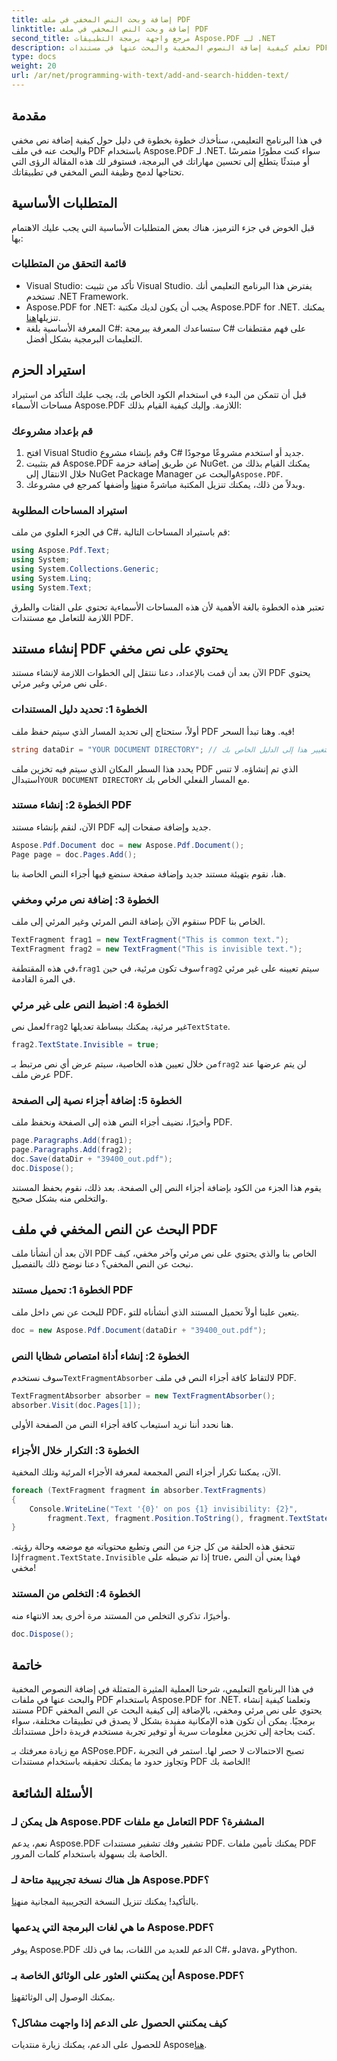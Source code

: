 ```yaml
---
title: إضافة وبحث النص المخفي في ملف PDF
linktitle: إضافة وبحث النص المخفي في ملف PDF
second_title: مرجع واجهة برمجة التطبيقات Aspose.PDF لـ .NET
description: تعلم كيفية إضافة النصوص المخفية والبحث عنها في مستندات PDF باستخدام Aspose.PDF for .NET. دليل خطوة بخطوة مع أمثلة التعليمات البرمجية المضمنة.
type: docs
weight: 20
url: /ar/net/programming-with-text/add-and-search-hidden-text/
---
```

## مقدمة

في هذا البرنامج التعليمي، سنأخذك خطوة بخطوة في دليل حول كيفية إضافة نص مخفي والبحث عنه في ملف PDF باستخدام Aspose.PDF لـ .NET. سواء كنت مطورًا متمرسًا أو مبتدئًا يتطلع إلى تحسين مهاراتك في البرمجة، فستوفر لك هذه المقالة الرؤى التي تحتاجها لدمج وظيفة النص المخفي في تطبيقاتك.

## المتطلبات الأساسية

قبل الخوض في جزء الترميز، هناك بعض المتطلبات الأساسية التي يجب عليك الاهتمام بها:

### قائمة التحقق من المتطلبات
- Visual Studio: تأكد من تثبيت Visual Studio. يفترض هذا البرنامج التعليمي أنك تستخدم .NET Framework.
-  Aspose.PDF for .NET: يجب أن يكون لديك مكتبة Aspose.PDF for .NET. يمكنك تنزيلها[هنا](https://releases.aspose.com/pdf/net/).
- المعرفة الأساسية بلغة C#: ستساعدك المعرفة ببرمجة C# على فهم مقتطفات التعليمات البرمجية بشكل أفضل.

## استيراد الحزم

قبل أن تتمكن من البدء في استخدام الكود الخاص بك، يجب عليك التأكد من استيراد مساحات الأسماء Aspose.PDF اللازمة. وإليك كيفية القيام بذلك:

### قم بإعداد مشروعك
1. افتح Visual Studio وقم بإنشاء مشروع C# جديد أو استخدم مشروعًا موجودًا.
2.  قم بتثبيت Aspose.PDF عن طريق إضافة حزمة NuGet. يمكنك القيام بذلك من خلال الانتقال إلى NuGet Package Manager والبحث عن`Aspose.PDF`. 
3.  وبدلاً من ذلك، يمكنك تنزيل المكتبة مباشرةً من[هنا](https://releases.aspose.com/pdf/net/) وأضفها كمرجع في مشروعك.

### استيراد المساحات المطلوبة
في الجزء العلوي من ملف C#، قم باستيراد المساحات التالية:

```csharp
using Aspose.Pdf.Text;
using System;
using System.Collections.Generic;
using System.Linq;
using System.Text;
```

تعتبر هذه الخطوة بالغة الأهمية لأن هذه المساحات الأسماءية تحتوي على الفئات والطرق اللازمة للتعامل مع مستندات PDF.

## إنشاء مستند PDF يحتوي على نص مخفي

الآن بعد أن قمت بالإعداد، دعنا ننتقل إلى الخطوات اللازمة لإنشاء مستند PDF يحتوي على نص مرئي وغير مرئي.

### الخطوة 1: تحديد دليل المستندات
أولاً، ستحتاج إلى تحديد المسار الذي سيتم حفظ ملف PDF فيه. وهنا تبدأ السحر!

```csharp
string dataDir = "YOUR DOCUMENT DIRECTORY"; // قم بتغيير هذا إلى الدليل الخاص بك
```

 يحدد هذا السطر المكان الذي سيتم فيه تخزين ملف PDF الذي تم إنشاؤه. لا تنس استبدال`YOUR DOCUMENT DIRECTORY` مع المسار الفعلي الخاص بك.

### الخطوة 2: إنشاء مستند PDF
الآن، لنقم بإنشاء مستند PDF جديد وإضافة صفحات إليه.

```csharp
Aspose.Pdf.Document doc = new Aspose.Pdf.Document();
Page page = doc.Pages.Add();
```

هنا، نقوم بتهيئة مستند جديد وإضافة صفحة سنضع فيها أجزاء النص الخاصة بنا.

### الخطوة 3: إضافة نص مرئي ومخفي
سنقوم الآن بإضافة النص المرئي وغير المرئي إلى ملف PDF الخاص بنا.

```csharp
TextFragment frag1 = new TextFragment("This is common text.");
TextFragment frag2 = new TextFragment("This is invisible text.");
```

 في هذه المقتطفة،`frag1` سوف تكون مرئية، في حين`frag2` سيتم تعيينه على غير مرئي في المرة القادمة.

### الخطوة 4: اضبط النص على غير مرئي
 لعمل نص`frag2` غير مرئية، يمكنك ببساطة تعديلها`TextState`.

```csharp
frag2.TextState.Invisible = true;
```

 من خلال تعيين هذه الخاصية، سيتم عرض أي نص مرتبط بـ`frag2` لن يتم عرضها عند عرض ملف PDF.

### الخطوة 5: إضافة أجزاء نصية إلى الصفحة
وأخيرًا، نضيف أجزاء النص هذه إلى الصفحة ونحفظ ملف PDF.

```csharp
page.Paragraphs.Add(frag1);
page.Paragraphs.Add(frag2);
doc.Save(dataDir + "39400_out.pdf");
doc.Dispose();
```

يقوم هذا الجزء من الكود بإضافة أجزاء النص إلى الصفحة. بعد ذلك، نقوم بحفظ المستند والتخلص منه بشكل صحيح.

## البحث عن النص المخفي في ملف PDF

الآن بعد أن أنشأنا ملف PDF الخاص بنا والذي يحتوي على نص مرئي وآخر مخفي، كيف نبحث عن النص المخفي؟ دعنا نوضح ذلك بالتفصيل.

### الخطوة 1: تحميل مستند PDF
للبحث عن نص داخل ملف PDF، يتعين علينا أولاً تحميل المستند الذي أنشأناه للتو.

```csharp
doc = new Aspose.Pdf.Document(dataDir + "39400_out.pdf");
```

### الخطوة 2: إنشاء أداة امتصاص شظايا النص
 سوف نستخدم`TextFragmentAbsorber` لالتقاط كافة أجزاء النص في ملف PDF.

```csharp
TextFragmentAbsorber absorber = new TextFragmentAbsorber();
absorber.Visit(doc.Pages[1]);
```

هنا نحدد أننا نريد استيعاب كافة أجزاء النص من الصفحة الأولى.

### الخطوة 3: التكرار خلال الأجزاء
الآن، يمكننا تكرار أجزاء النص المجمعة لمعرفة الأجزاء المرئية وتلك المخفية.

```csharp
foreach (TextFragment fragment in absorber.TextFragments)
{
    Console.WriteLine("Text '{0}' on pos {1} invisibility: {2}",
        fragment.Text, fragment.Position.ToString(), fragment.TextState.Invisible);
}
```

 تتحقق هذه الحلقة من كل جزء من النص وتطبع محتوياته مع موضعه وحالة رؤيته. إذا`fragment.TextState.Invisible` إذا تم ضبطه على true، فهذا يعني أن النص مخفي!

### الخطوة 4: التخلص من المستند
وأخيرًا، تذكري التخلص من المستند مرة أخرى بعد الانتهاء منه.

```csharp
doc.Dispose();
```

## خاتمة

في هذا البرنامج التعليمي، شرحنا العملية المثيرة المتمثلة في إضافة النصوص المخفية والبحث عنها في ملفات PDF باستخدام Aspose.PDF for .NET. وتعلمنا كيفية إنشاء مستند PDF يحتوي على نص مرئي ومخفي، بالإضافة إلى كيفية البحث عن النص المخفي برمجيًا. يمكن أن تكون هذه الإمكانية مفيدة بشكل لا يصدق في تطبيقات مختلفة، سواء كنت بحاجة إلى تخزين معلومات سرية أو توفير تجربة مستخدم فريدة داخل مستنداتك.

مع زيادة معرفتك بـ ASPose.PDF، تصبح الاحتمالات لا حصر لها. استمر في التجربة وتجاوز حدود ما يمكنك تحقيقه باستخدام مستندات PDF الخاصة بك!

## الأسئلة الشائعة

### هل يمكن لـ Aspose.PDF التعامل مع ملفات PDF المشفرة؟  
نعم، يدعم Aspose.PDF تشفير وفك تشفير مستندات PDF. يمكنك تأمين ملفات PDF الخاصة بك بسهولة باستخدام كلمات المرور.

### هل هناك نسخة تجريبية متاحة لـ Aspose.PDF؟  
 بالتأكيد! يمكنك تنزيل النسخة التجريبية المجانية من[هنا](https://releases.aspose.com/).

### ما هي لغات البرمجة التي يدعمها Aspose.PDF؟  
يوفر Aspose.PDF الدعم للعديد من اللغات، بما في ذلك C#، وJava، وPython.

### أين يمكنني العثور على الوثائق الخاصة بـ Aspose.PDF؟  
 يمكنك الوصول إلى الوثائق[هنا](https://reference.aspose.com/pdf/net/).

### كيف يمكنني الحصول على الدعم إذا واجهت مشاكل؟  
 للحصول على الدعم، يمكنك زيارة منتديات Aspose[هنا](https://forum.aspose.com/c/pdf/10).